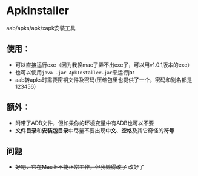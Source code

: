 # ApkInstaller
aab/apks/apk/xapk安装工具

## 使用：
* ~~可以直接运行exe~~（因为我换mac了弄不出exe了，可以用v1.0.1版本的exe）
* 也可以使用`java -jar ApkInstaller.jar`来运行jar
* aab转apks时需要密钥文件及密码(压缩包里也提供了一个，密码和别名都是123456)

## 额外：
* 附带了ADB文件，但如果你的环境变量中有ADB也可以不要
* **文件目录**和**安装包目录**中尽量不要出现**中文**、**空格**及其它奇怪的**符号**

## 问题
* ~~好吧，它在Mac上不能正常工作，但我懒得改了~~ 改好了